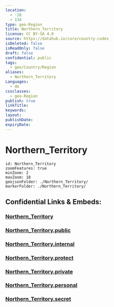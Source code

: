 ```yaml
---
location:
  - -18
  - 134
type: geo-Region
title: Northern_Territory
license: CC BY-SA 4.0
source: https://datahub.io/core/country-codes
isDeleted: false
isReadOnly: false
draft: false
confidential: public
tags:
  - geo/Country/Region
aliases:
  - Northern_Territory
Languages:
  - de
cssclasses:
  - geo-Region
publish: true
linkTitle:
keywords:
layout:
publishDate:
expiryDate:
---
```


# Northern_Territory

```leaflet
id: Northern_Territory
zoomFeatures: true 
minZoom: 2 
maxZoom: 18
geojsonFolder: ./Northern_Territory/
markerFolder: ./Northern_Territory/
```


## Confidential Links & Embeds: 

### [Northern_Territory](/_Standards/Earth/Continent/Australasia/Australia/Counties/Northern_Territory.md) 

### [Northern_Territory.public](/_public/Earth/Continent/Australasia/Australia/Counties/Northern_Territory.public.md) 

### [Northern_Territory.internal](/_internal/Earth/Continent/Australasia/Australia/Counties/Northern_Territory.internal.md) 

### [Northern_Territory.protect](/_protect/Earth/Continent/Australasia/Australia/Counties/Northern_Territory.protect.md) 

### [Northern_Territory.private](/_private/Earth/Continent/Australasia/Australia/Counties/Northern_Territory.private.md) 

### [Northern_Territory.personal](/_personal/Earth/Continent/Australasia/Australia/Counties/Northern_Territory.personal.md) 

### [Northern_Territory.secret](/_secret/Earth/Continent/Australasia/Australia/Counties/Northern_Territory.secret.md)

